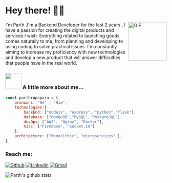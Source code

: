 <!-- Greeting -->
# Hey there! :wave::smiley: 

<img align="right" alt="GIF" height="120px" src="https://media.giphy.com/media/du3J3cXyzhj75IOgvA/giphy.gif" />

<!--Introduction -->
 I'm Parth ,I'm a Backend Developer for the last 2 years , I have a passion for creating the digital products and services I wish. Everything related to launching goods comes naturally to me, from planning and developing to using coding to solve practical issues. I'm constantly aiming to increase my proficiency with new technologies and develop a new product that will answer difficulties that people have in the real world.

### <img src="https://media.giphy.com/media/VgCDAzcKvsR6OM0uWg/giphy.gif" width="50"> A little more about me...  

```javascript
const parthrupapara = {
    pronouns: "He" | "Him",
    technologies:{
        backEnd: ["nodejs", "express", "python","flask"],
        database: ["MongoDB","MySQL","PostgreSQL"],
        devOps: ["AWS", "Nginx", "Docker"],
        misc: ["Firebase", "Socket.IO"]
    },
    architecture: ["Monolithic", "microservices" ],
}

```
### Reach me:

[![Github](https://img.shields.io/badge/-Github-333?style=flat&logo=Github&logoColor=white)](https://github.com/parthrupapara)
[![Linkedin](https://img.shields.io/badge/-LinkedIn-blue?style=flat&logo=Linkedin&logoColor=white)](https://www.linkedin.com/in/parthrupapara)
[![Gmail](https://img.shields.io/badge/-Gmail-c14438?style=flat&logo=Gmail&logoColor=white)](mailto:rupapraparth@gmail.com)


![Parth's github stats](https://github-readme-stats.vercel.app/api?username=parthrupapara&show_icons=true&title_color=fff&icon_color=79ff97&text_color=9f9f9f&bg_color=151515)
